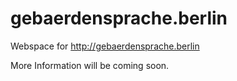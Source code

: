 # gebaerdensprache.berlin

Webspace for http://gebaerdensprache.berlin 

More Information will be coming soon.
